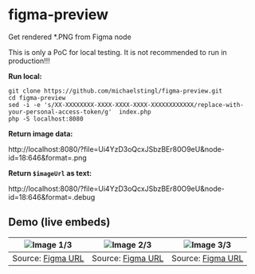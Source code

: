 # figma-preview
Get rendered *.PNG from Figma node

This is only a PoC for local testing. It is not recommended to run in production!!!

**Run local:**

```
git clone https://github.com/michaelstingl/figma-preview.git
cd figma-preview
sed -i -e 's/XX-XXXXXXXX-XXXX-XXXX-XXXX-XXXXXXXXXXXX/replace-with-your-personal-access-token/g'  index.php
php -S localhost:8080
```

**Return image data:**

http://localhost:8080/?file=Ui4YzD3oQcxJSbzBEr80O9eU&node-id=18:646&format=.png

**Return `$imageUrl` as text:**

http://localhost:8080/?file=Ui4YzD3oQcxJSbzBEr80O9eU&node-id=18:646&format=.debug

## Demo (live embeds)

![Image 1/3](http://mst.works/figma-preview/?file=Ui4YzD3oQcxJSbzBEr80O9eU&node-id=523:2671&format=.png) | ![Image 2/3](http://mst.works/figma-preview/?file=Ui4YzD3oQcxJSbzBEr80O9eU&node-id=26:1454&format=.png) | ![Image 3/3](http://mst.works/figma-preview/?file=Ui4YzD3oQcxJSbzBEr80O9eU&node-id=18:646&format=.png)
--- | --- | ---
Source: [Figma URL](https://www.figma.com/file/Ui4YzD3oQcxJSbzBEr80O9eU/Working-Draft-UI?node-id=523%3A2671) |  Source: [Figma URL](https://www.figma.com/file/Ui4YzD3oQcxJSbzBEr80O9eU/Working-Draft-UI?node-id=26%3A1454) |  Source: [Figma URL](https://www.figma.com/file/Ui4YzD3oQcxJSbzBEr80O9eU/Working-Draft-UI?node-id=18%3A646)
